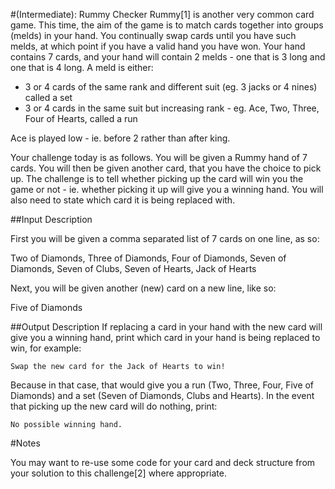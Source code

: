 #(Intermediate): Rummy Checker
Rummy[1] is another very common card game. This time, the aim of the game is to match cards together into groups (melds) in your hand. You continually swap cards until you have such melds, at which point if you have a valid hand you have won. Your hand contains 7 cards, and your hand will contain 2 melds - one that is 3 long and one that is 4 long. A meld is either:

* 3 or 4 cards of the same rank and different suit (eg. 3 jacks or 4 nines) called a set
* 3 or 4 cards in the same suit but increasing rank - eg. Ace, Two, Three, Four of Hearts, called a run

Ace is played low - ie. before 2 rather than after king.

Your challenge today is as follows. You will be given a Rummy hand of 7 cards. You will then be given another card, that you have the choice to pick up. The challenge is to tell whether picking up the card will win you the game or not - ie. whether picking it up will give you a winning hand. You will also need to state which card it is being replaced with.

##Input Description

First you will be given a comma separated list of 7 cards on one line, as so:

Two of Diamonds, Three of Diamonds, Four of Diamonds, Seven of Diamonds, Seven of Clubs, Seven of Hearts, Jack of Hearts

Next, you will be given another (new) card on a new line, like so:

Five of Diamonds

##Output Description
If replacing a card in your hand with the new card will give you a winning hand, print which card in your hand is being replaced to win, for example:

    Swap the new card for the Jack of Hearts to win!

Because in that case, that would give you a run (Two, Three, Four, Five of Diamonds) and a set (Seven of Diamonds, Clubs and Hearts). In the event that picking up the new card will do nothing, print:

    No possible winning hand.

#Notes

You may want to re-use some code for your card and deck structure from your solution to this challenge[2] where appropriate.
